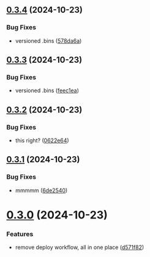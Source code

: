 ## [0.3.4](https://github.com/olipayne/Arduino-Morse-Radio/compare/v0.3.3...v0.3.4) (2024-10-23)


### Bug Fixes

* versioned .bins ([578da6a](https://github.com/olipayne/Arduino-Morse-Radio/commit/578da6a2f4568b4e8704813ea39a0c14e3e1d833))



## [0.3.3](https://github.com/olipayne/Arduino-Morse-Radio/compare/v0.3.2...v0.3.3) (2024-10-23)


### Bug Fixes

* versioned .bins ([feec1ea](https://github.com/olipayne/Arduino-Morse-Radio/commit/feec1ea1195abd49b06c332e52b1f6fd4f0fc2a9))



## [0.3.2](https://github.com/olipayne/Arduino-Morse-Radio/compare/v0.3.1...v0.3.2) (2024-10-23)


### Bug Fixes

* this right? ([0622e64](https://github.com/olipayne/Arduino-Morse-Radio/commit/0622e64392dcce7a5e4f41c3d5fe3654b045d030))



## [0.3.1](https://github.com/olipayne/Arduino-Morse-Radio/compare/v0.3.0...v0.3.1) (2024-10-23)


### Bug Fixes

* mmmmm ([6de2540](https://github.com/olipayne/Arduino-Morse-Radio/commit/6de25402f01f9041bb6b94ecbcd00e97339f1457))



# [0.3.0](https://github.com/olipayne/Arduino-Morse-Radio/compare/v0.2.0...v0.3.0) (2024-10-23)


### Features

* remove deploy workflow, all in one place ([d571f82](https://github.com/olipayne/Arduino-Morse-Radio/commit/d571f82a71f60dcb6eb4694028f79026a799469b))



